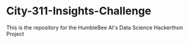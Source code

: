 # City-311-Insights-Challenge
This is the repository for the HumbleBee AI's Data Science Hackerthon Project 
